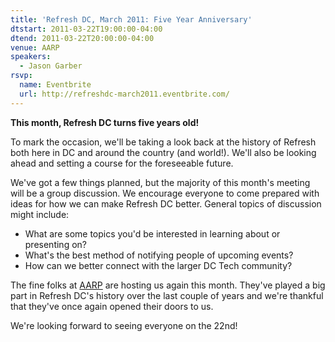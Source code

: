 ```yaml
---
title: 'Refresh DC, March 2011: Five Year Anniversary'
dtstart: 2011-03-22T19:00:00-04:00
dtend: 2011-03-22T20:00:00-04:00
venue: AARP
speakers:
  - Jason Garber
rsvp:
  name: Eventbrite
  url: http://refreshdc-march2011.eventbrite.com/
---
```


**This month, Refresh DC turns five years old!**

To mark the occasion, we'll be taking a look back at the history of Refresh both here in DC and around the country (and world!). We'll also be looking ahead and setting a course for the foreseeable future.

We've got a few things planned, but the majority of this month's meeting will be a group discussion. We encourage everyone to come prepared with ideas for how we can make Refresh DC better. General topics of discussion might include:

- What are some topics you'd be interested in learning about or presenting on?
- What's the best method of notifying people of upcoming events?
- How can we better connect with the larger DC Tech community?

The fine folks at [AARP](http://www.aarp.org/) are hosting us again this month. They've played a big part in Refresh DC's history over the last couple of years and we're thankful that they've once again opened their doors to us.

We're looking forward to seeing everyone on the 22nd!